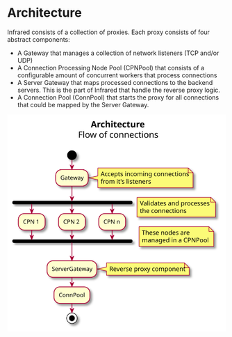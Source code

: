 # Architecture

Infrared consists of a collection of proxies. Each proxy consists of four abstract components:
- A Gateway that manages a collection of network listeners (TCP and/or UDP)
- A Connection Processing Node Pool (CPNPool) that consists of a configurable amount of concurrent workers that process connections
- A Server Gateway that maps processed connections to the backend servers. This is the part of Infrared that handle the reverse proxy logic.
- A Connection Pool (ConnPool) that starts the proxy for all connections that could be mapped by the Server Gateway.

<!--
```plantuml
@startuml architecture
title <b>Architecture</b>\nFlow of connections\n
start
:Gateway;
note right: Accepts incoming connections\nfrom it's listeners
fork
  :CPN 1;
fork again
  :CPN 2;
fork again
  :CPN n;
end fork
note right: Validates and processes\nthe connections
note right: These nodes are\nmanaged in a CPNPool
:ServerGateway;
note right: Reverse proxy component
:ConnPool;
stop
@enduml
```
-->

<center>

  ![](architecture.svg)
</center>